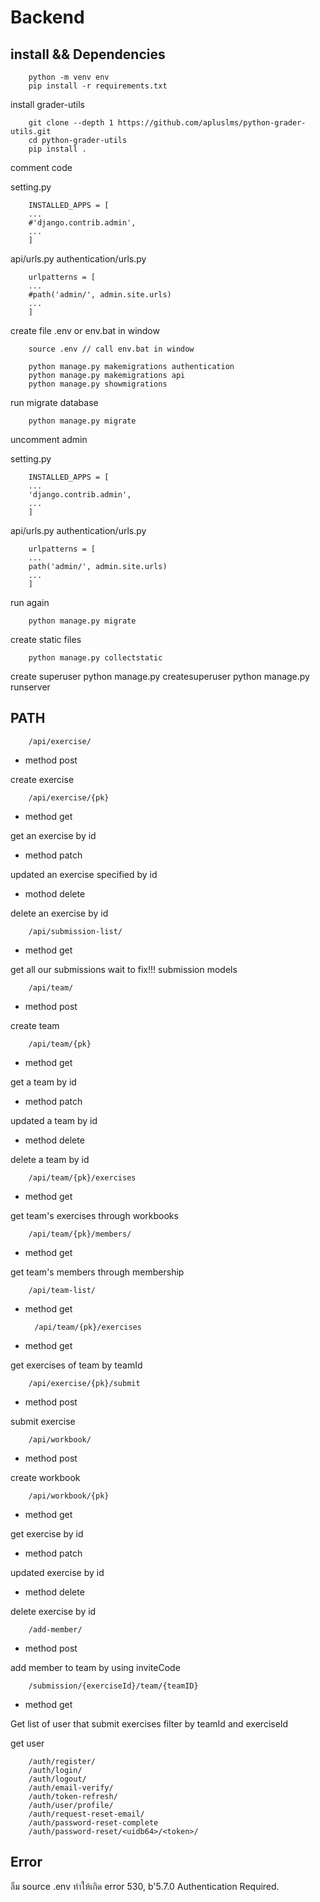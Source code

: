 # Backend

## install && Dependencies

        python -m venv env
        pip install -r requirements.txt

install grader-utils

        git clone --depth 1 https://github.com/apluslms/python-grader-utils.git
        cd python-grader-utils
        pip install .

comment code

setting.py

        INSTALLED_APPS = [
        ...
        #'django.contrib.admin',
        ...
        ]

api/urls.py
authentication/urls.py

        urlpatterns = [
        ...
        #path('admin/', admin.site.urls) 
        ...
        ]

create file .env or env.bat in window

        source .env // call env.bat in window

        python manage.py makemigrations authentication
        python manage.py makemigrations api
        python manage.py showmigrations

run migrate database

        python manage.py migrate

uncomment admin

setting.py

        INSTALLED_APPS = [
        ...
        'django.contrib.admin',
        ...
        ]

api/urls.py
authentication/urls.py

        urlpatterns = [
        ...
        path('admin/', admin.site.urls) 
        ...
        ]

run again

        python manage.py migrate

create static files

        python manage.py collectstatic

create superuser
        python manage.py createsuperuser
        python manage.py runserver

## PATH

        /api/exercise/

- method post

create exercise

        /api/exercise/{pk}

- method get

get an exercise by id

- method patch

updated an exercise specified by id

- mothod delete

delete an exercise by id

        /api/submission-list/

- method get

get all our submissions wait to fix!!! submission models

        /api/team/

- method post

create team

        /api/team/{pk}

- method get

get a team by id

- method patch

updated a team by id

- method delete

delete a team by id

        /api/team/{pk}/exercises

- method get

get team's exercises through workbooks

        /api/team/{pk}/members/

- method get

get team's members through membership

        /api/team-list/

- method get

        /api/team/{pk}/exercises

- method get

get exercises of team by teamId

        /api/exercise/{pk}/submit

- method post

submit exercise

        /api/workbook/

- method post

create workbook

        /api/workbook/{pk}

- method get

get exercise by id

- method patch

updated exercise by id

- method delete

delete exercise by id

        /add-member/

- method post

add member to team by using inviteCode

        /submission/{exerciseId}/team/{teamID}

- method get

Get list of user that submit exercises filter by teamId and exerciseId

get user

        /auth/register/
        /auth/login/
        /auth/logout/
        /auth/email-verify/
        /auth/token-refresh/
        /auth/user/profile/
        /auth/request-reset-email/
        /auth/password-reset-complete
        /auth/password-reset/<uidb64>/<token>/

## Error

ลืม source .env ทำให้เกิด error 530, b'5.7.0 Authentication Required.
